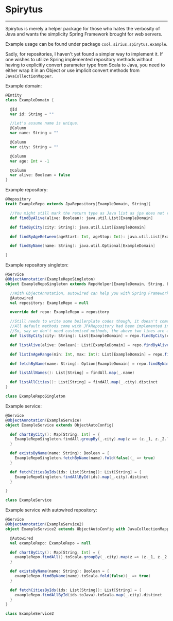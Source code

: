 # Spirytus
-----------------------------
Spirytus is merely a helper package for those who hates the verbosity of Java and wants the simplicity Spring Framework brought for web servers.

Example usage can be found under package `cool.sirius.spirytus.example`.

Sadly, for repositories, I haven't yet found a simpler way to implement it. If one wishes to utilize Spring implemented repository methods 
without having to explicitly convert parameter type from Scala to Java, you need to either wrap it in an Object or use implicit convert methods from 
`JavaCollectionMapper`.

Example domain:

```scala 3
@Entity
class ExampleDomain {

  @Id
  var id: String = ""

  //Let's assume name is unique.
  @Column
  var name: String = ""

  @Column
  var city: String = ""

  @Column
  var age: Int = -1

  @Column
  var alive: Boolean = false
}
```

Example repository:

```scala 3
@Repository
trait ExampleRepo extends JpaRepository[ExampleDomain, String]{

  //You might still mark the return type as Java list as jpa does not recognise Scala list.
  def findByAlive(alive: Boolean): java.util.List[ExampleDomain]

  def findByCity(city: String): java.util.List[ExampleDomain]

  def findByAgeBetween(ageStart: Int, ageStop: Int): java.util.List[ExampleDomain]

  def findByName(name: String): java.util.Optional[ExampleDomain]

}
```

Example repository singleton:

```scala 3
@Service
@ObjectAnnotation(ExampleRepoSingleton)
object ExampleRepoSingleton extends RepoHelper[ExampleDomain, String, ExampleRepo] with ObjectAutoConfig{

  //With ObjectAnnotation, autowired can help you with Spring Framework managed beans.
  @Autowired
  val repository: ExampleRepo = null

  override def repo: ExampleRepo = repository

  //Still needs to write some boilerplate codes though, it doesn't come in that handy for now.
  //All default methods come with JPARepository had been implemented in RepoHelper.
  //So, say we don't need customised methods, the above two lines are all you need.
  def listByCity(city: String): List[ExampleDomain] = repo.findByCity(city).toScala

  def listAlive(alive: Boolean): List[ExampleDomain] = repo.findByAlive(alive).toScala

  def listInAgeRange(min: Int, max: Int): List[ExampleDomain] = repo.findByAgeBetween(min, max).toScala

  def fetchByName(name: String): Option[ExampleDomain] = repo.findByName(name).toScala

  def listAllNames(): List[String] = findAll.map(_.name)

  def listAllCities(): List[String] = findAll.map(_.city).distinct
}

class ExampleRepoSingleton
```

Example service:

```scala 3
@Service
@ObjectAnnotation(ExampleService)
object ExampleService extends ObjectAutoConfig{

  def chartByCity(): Map[String, Int] = {
    ExampleRepoSingleton.findAll.groupBy(_.city).map(z => (z._1, z._2.length))
  }

  def existsByName(name: String): Boolean = {
    ExampleRepoSingleton.fetchByName(name).fold(false)(_ => true)
  }

  def fetchCitiesByIds(ids: List[String]): List[String] = {
    ExampleRepoSingleton.findAllById(ids).map(_.city).distinct
  }

}

class ExampleService
```

Example service with autowired repository:

```scala 3
@Service
@ObjectAnnotation(ExampleService2)
object ExampleService2 extends ObjectAutoConfig with JavaCollectionMapper{

  @Autowired
  val exampleRepo: ExampleRepo = null

  def chartByCity(): Map[String, Int] = {
    exampleRepo.findAll().toScala.groupBy(_.city).map(z => (z._1, z._2.length))
  }

  def existsByName(name: String): Boolean = {
    exampleRepo.findByName(name).toScala.fold(false)(_ => true)
  }

  def fetchCitiesByIds(ids: List[String]): List[String] = {
    exampleRepo.findAllById(ids.toJava).toScala.map(_.city).distinct
  }
}

class ExampleService2
```

